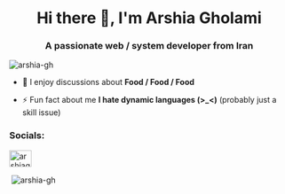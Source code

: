 <h1 align="center">Hi there 👋, I'm Arshia Gholami</h1>
<h3 align="center">A passionate web / system developer from Iran</h3>

<p align="left"> <img src="https://komarev.com/ghpvc/?username=arshia-gh&label=Profile%20views&color=0e75b6&style=flat" alt="arshia-gh" /> </p>

- 💬 I enjoy discussions about **Food / Food / Food**

- ⚡ Fun fact about me **I hate dynamic languages (>_<)** (probably just a skill issue)

<h3 align="left">Socials:</h3>
<p align="left">
<a href="https://linkedin.com/in/arshiagholami" target="blank"><img align="center" src="https://raw.githubusercontent.com/rahuldkjain/github-profile-readme-generator/master/src/images/icons/Social/linked-in-alt.svg" alt="arshiagholami" height="30" width="40" /></a>
</p>

<p>&nbsp;<img align="center" src="https://github-readme-stats.vercel.app/api?username=arshia-gh&show_icons=true&locale=en" alt="arshia-gh" /></p>
